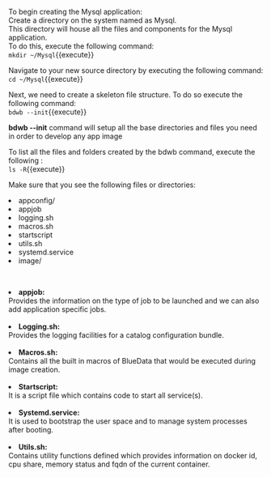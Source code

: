 To begin creating the Mysql application:<br>
Create a directory on the system named as Mysql.<br>This directory will house all the files and components for the Mysql application.<br>To do this, execute the following command:<br>
`mkdir ~/Mysql`{{execute}}<br>

Navigate to your new source directory by executing the following command:<br>
`cd ~/Mysql`{{execute}}<br>

Next, we need to create a skeleton file structure. To do so execute the following command:<br>
`bdwb --init`{{execute}}

<b>bdwb --init</b> command will setup all the base directories and files you need in order to develop any app image

To list all the files and folders created by the bdwb command, execute the following :<br>
`ls -R`{{execute}}

Make sure that you see the following files or directories:
<li>appconfig/</li>
<li>appjob</li>
<li>logging.sh</li>  
<li>macros.sh</li>  
<li>startscript</li>  
<li>utils.sh</li>
<li>systemd.service</li>
<li>image/</li>

<br><b><li>appjob:</li></b> Provides the information on the type of job to be launched and we can also add application specific jobs.
<br>
<br><b><li>Logging.sh:</li></b> Provides the logging facilities for a catalog configuration bundle.
<br> 
<br><b><li>Macros.sh:</li></b> Contains all the built in macros of BlueData that would be executed during image creation.
<br>
<br><b><li>Startscript:</li></b> It is a script file which contains code to start all service(s).
<br> 
<br><b><li>Systemd.service:</li></b> It is used to bootstrap the user space and to manage system processes after booting.
<br>
<br><b><li>Utils.sh:</li></b> Contains utility functions defined which provides information on docker id, cpu share, memory status and fqdn of the current container.

